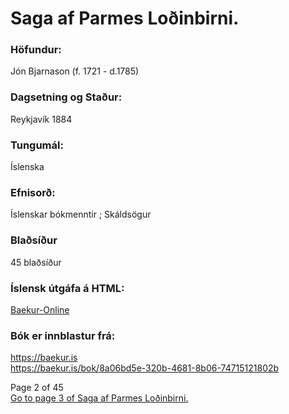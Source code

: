 
# Saga af Parmes Loðinbirni.

### Höfundur: 
Jón Bjarnason (f. 1721 - d.1785)

### Dagsetning og Staður: 
Reykjavík 1884
            
### Tungumál:
Íslenska

### Efnisorð:
Íslenskar bókmenntir ; 
Skáldsögur

### Blaðsíður
45 blaðsíður

### Íslensk útgáfa á HTML: 
[Baekur-Online](https://github.com/baekur-online)

### Bók er innblastur frá: 
<a href ="https://baekur.is">https://baekur.is</a><br/>
<a href="https://baekur.is/bok/8a06bd5e-320b-4681-8b06-74715121802b">https://baekur.is/bok/8a06bd5e-320b-4681-8b06-74715121802b</a>

Page 2 of 45\
[Go to page 3 of Saga af Parmes Loðinbirni.](https://baekur-online.github.io/jon-bjarnason-online/saga-af-parmes-lodinbirni-page-03.html)

